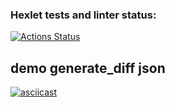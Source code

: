 ### Hexlet tests and linter status:
[![Actions Status](https://github.com/EdZev/python-project-50/actions/workflows/hexlet-check.yml/badge.svg)](https://github.com/EdZev/python-project-50/actions)

## demo generate_diff json
[![asciicast](https://asciinema.org/a/OBEtXX9VDaSBT73VMpZNYwYTg.svg)](https://asciinema.org/a/OBEtXX9VDaSBT73VMpZNYwYTg)